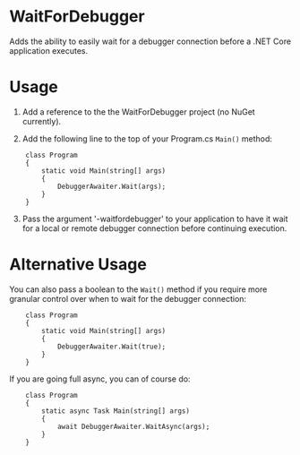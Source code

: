 # WaitForDebugger
Adds the ability to easily wait for a debugger connection before a .NET Core application executes.

# Usage
1. Add a reference to the the WaitForDebugger project (no NuGet currently).

2. Add the following line to the top of your Program.cs `Main()` method:
```
    class Program
    {
        static void Main(string[] args)
        {
            DebuggerAwaiter.Wait(args);
        }
    }
```

3. Pass the argument '-waitfordebugger' to your application to have it wait for a local or remote debugger connection before continuing execution.

# Alternative Usage
You can also pass a boolean to the `Wait()` method if you require more granular control over when to wait for the debugger connection:
```
    class Program
    {
        static void Main(string[] args)
        {
            DebuggerAwaiter.Wait(true);
        }
    }
```

If you are going full async, you can of course do:
```
    class Program
    {
        static async Task Main(string[] args)
        {
            await DebuggerAwaiter.WaitAsync(args);
        }
    }
```
